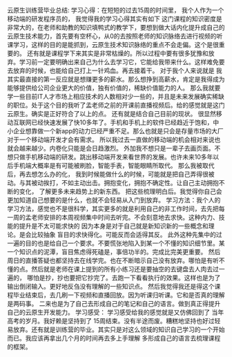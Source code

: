 云原生训练营毕业总结:
学习心得：在短短的过去15周的时间里， 我个人作为一个移动端的研发程序员的， 我觉得我的学习心得其实有如下
这门课程的知识密度是非常大的，在老师和助教的知识填鸭式的教学下，要想到做大话内化提升成自己的云原生技术能力，首先要有空杯心，从0的去按照老师的知识脉络去进行视频的听课学习，这样的目的是能抓到，云原生技术知识脉络的重点不会走偏。这个是很重要的。
还有就是课程学下来其实是非常枯燥的。所以过程中要有很多犹豫和放弃。学习前一定要明确出来自己为什么去学习它，它能给我带来什么。这样难免要去放弃的时候，也能给自己打上一针鸡血。再去接着干。
对于我个人来说就是 我其实最直接的第一反应就是想赚更多的薪水。那么想挣到高薪水，肯定是我得成为能够提供给公司企业更大的价值，独有价值的，稀缺价值能力的人。
那么我就要学一些目前IT人才市场上相应技术的人数相对少一些的，并且是未来发展确实稀缺的职位。处于这个目的我听了孟老师之前的开课前直播视频后。给的感觉就是这门云原生。确实是正好符合了以上的点。
还有就是结合自己目前的现状。 很显然移动互联网已经快速发展了快10多年了。手机和手机上的软件已经趋近于饱和，中小企业想靠做一个新app的动力已经严重不足。那么也就是只会是存量市场的大厂对于一个移动端开发才会有需求。
所以我过去一直做的移动端的机会相对来说也就会越来越少。内卷化只能是会日趋激烈。
外加我不想只是一辈子去画页面。不想只做手机移动端的研发。跳出移动端开发来看世界的发展。也许未来10多年以后手机端大概率是有可能被刷脸，智能手表，智能眼睛所取代。 
那么我被取代后，再去想怎么办的化， 我到时候能做什么的时候，可能就是把自己弄得很被动。与其被动挨打，不如主动出击。拥抱变化，拥抱不确定性。让自己主动拥抱不断的变化， 了解更多未来趋势上的新东西。
把这些梳理明白后。我觉得你自己会更加知道自己想要的是什么，也就不会轻易从入门到放弃。
学习方法：我个人的学习方法，感觉也不是很科学，其实更多的就是利用自己的非工作时间，去先把每一周的孟老师安排的本周视频集中时间去听完。不会刻意地去求快。这种内力、技能的提升是不太可能求快的 
因为本身是对于自己就是新知识新的一些概念和理论。是会比较抽象 盲目的求快得化。可能反而会适得其反。 此外这种先集中的过一遍的目的也是给自己一个要求。不要慌张地陷入到某一个不懂的知识细节里。某一个知识点的泥潭，盲目焦虑得死磕是，事倍功半的。完成比完美更重要。
然后周日的直播答疑也都坚持去在线学完。也在不断暗示自己没有放弃。哪怕是有听不懂的点。然后就是老师在课上提到的所有小练习还是要抽空的去键盘去人肉去过一遍的， 哪怕是抄，抄也要把它抄完了。去跑一下看看执行的效果。这样也是为了输出倒闭输入。更好地反刍没有理解的一些知识点。
然后我觉得我还是得这个课程毕业结束后，去几刷一下视频和直播回放。因为听课归听课。它和是否真的理解是两码事。
二来也是为了自己去形成自己的笔记和自己的语言。做到真正得提升自己的云原生开发能力。
学习感受： 学习感受给我的感觉就是又仿佛回到了 当年高考的岁月。我好赖是坚持到了 15周结束。没有半途而废。糟糕地坚持也好过轻易放弃。还有就是训练营的毕业。其实只是对这么领域的知识自己学习的一个开始而已。我应该再拿出几个月的时间再去多上手理解 多形成自己的语言去梳理课程的框架。 